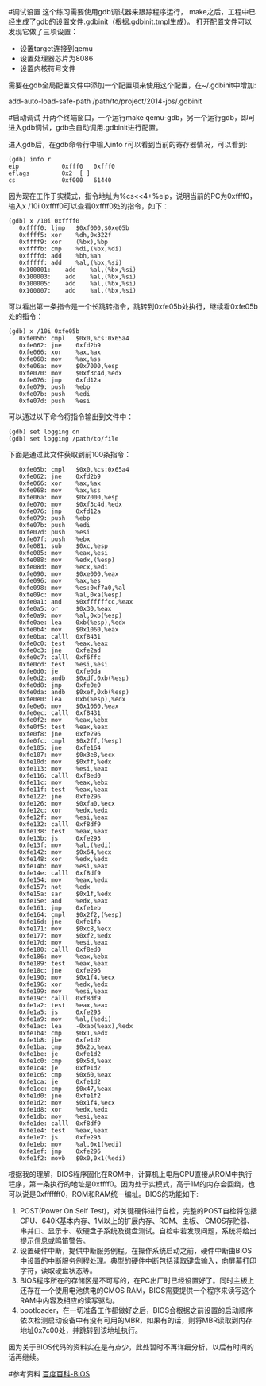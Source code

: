 #调试设置
这个练习需要使用gdb调试器来跟踪程序运行， make之后，工程中已经生成了gdb的设置文件.gdbinit（根据.gdbinit.tmpl生成）。
打开配置文件可以发现它做了三项设置：
- 设置target连接到qemu
- 设置处理器芯片为8086
- 设置内核符号文件

需要在gdb全局配置文件中添加一个配置项来使用这个配置，在~/.gdbinit中增加:

add-auto-load-safe-path /path/to/project/2014-jos/.gdbinit

#启动调试
开两个终端窗口，一个运行make qemu-gdb，另一个运行gdb，即可进入gdb调试，gdb会自动调用.gdbinit进行配置。

进入gdb后，在gdb命令行中输入info r可以看到当前的寄存器情况，可以看到:
```
(gdb) info r
eip            0xfff0	0xfff0
eflags         0x2	[ ]
cs             0xf000	61440
```
因为现在工作于实模式，指令地址为%cs<<4+%eip，说明当前的PC为0xffff0，输入x /10i 0xffff0可以查看0xffff0处的指令，如下：
```
(gdb) x /10i 0xffff0
   0xffff0:	ljmp   $0xf000,$0xe05b
   0xffff5:	xor    %dh,0x322f
   0xffff9:	xor    (%bx),%bp
   0xffffb:	cmp    %di,(%bx,%di)
   0xffffd:	add    %bh,%ah
   0xfffff:	add    %al,(%bx,%si)
   0x100001:	add    %al,(%bx,%si)
   0x100003:	add    %al,(%bx,%si)
   0x100005:	add    %al,(%bx,%si)
   0x100007:	add    %al,(%bx,%si)
```
可以看出第一条指令是一个长跳转指令，跳转到0xfe05b处执行，继续看0xfe05b处的指令：
```
(gdb) x /10i 0xfe05b
   0xfe05b:	cmpl   $0x0,%cs:0x65a4
   0xfe062:	jne    0xfd2b9
   0xfe066:	xor    %ax,%ax
   0xfe068:	mov    %ax,%ss
   0xfe06a:	mov    $0x7000,%esp
   0xfe070:	mov    $0xf3c4d,%edx
   0xfe076:	jmp    0xfd12a
   0xfe079:	push   %ebp
   0xfe07b:	push   %edi
   0xfe07d:	push   %esi
```
可以通过以下命令将指令输出到文件中：
```
(gdb) set logging on
(gdb) set logging /path/to/file
```
下面是通过此文件获取到前100条指令：
```
   0xfe05b:	cmpl   $0x0,%cs:0x65a4
   0xfe062:	jne    0xfd2b9
   0xfe066:	xor    %ax,%ax
   0xfe068:	mov    %ax,%ss
   0xfe06a:	mov    $0x7000,%esp
   0xfe070:	mov    $0xf3c4d,%edx
   0xfe076:	jmp    0xfd12a
   0xfe079:	push   %ebp
   0xfe07b:	push   %edi
   0xfe07d:	push   %esi
   0xfe07f:	push   %ebx
   0xfe081:	sub    $0xc,%esp
   0xfe085:	mov    %eax,%esi
   0xfe088:	mov    %edx,(%esp)
   0xfe08d:	mov    %ecx,%edi
   0xfe090:	mov    $0xe000,%eax
   0xfe096:	mov    %ax,%es
   0xfe098:	mov    %es:0xf7a0,%al
   0xfe09c:	mov    %al,0xa(%esp)
   0xfe0a1:	and    $0xffffffcc,%eax
   0xfe0a5:	or     $0x30,%eax
   0xfe0a9:	mov    %al,0xb(%esp)
   0xfe0ae:	lea    0xb(%esp),%edx
   0xfe0b4:	mov    $0x1060,%eax
   0xfe0ba:	calll  0xf8431
   0xfe0c0:	test   %eax,%eax
   0xfe0c3:	jne    0xfe2ad
   0xfe0c7:	calll  0xf6ffc
   0xfe0cd:	test   %esi,%esi
   0xfe0d0:	je     0xfe0da
   0xfe0d2:	andb   $0xdf,0xb(%esp)
   0xfe0d8:	jmp    0xfe0e0
   0xfe0da:	andb   $0xef,0xb(%esp)
   0xfe0e0:	lea    0xb(%esp),%edx
   0xfe0e6:	mov    $0x1060,%eax
   0xfe0ec:	calll  0xf8431
   0xfe0f2:	mov    %eax,%ebx
   0xfe0f5:	test   %eax,%eax
   0xfe0f8:	jne    0xfe296
   0xfe0fc:	cmpl   $0x2ff,(%esp)
   0xfe105:	jne    0xfe164
   0xfe107:	mov    $0x3e8,%ecx
   0xfe10d:	mov    $0xff,%edx
   0xfe113:	mov    %esi,%eax
   0xfe116:	calll  0xf8ed0
   0xfe11c:	mov    %eax,%ebx
   0xfe11f:	test   %eax,%eax
   0xfe122:	jne    0xfe296
   0xfe126:	mov    $0xfa0,%ecx
   0xfe12c:	xor    %edx,%edx
   0xfe12f:	mov    %esi,%eax
   0xfe132:	calll  0xf8df9
   0xfe138:	test   %eax,%eax
   0xfe13b:	js     0xfe293
   0xfe13f:	mov    %al,(%edi)
   0xfe142:	mov    $0x64,%ecx
   0xfe148:	xor    %edx,%edx
   0xfe14b:	mov    %esi,%eax
   0xfe14e:	calll  0xf8df9
   0xfe154:	mov    %eax,%edx
   0xfe157:	not    %edx
   0xfe15a:	sar    $0x1f,%edx
   0xfe15e:	and    %edx,%eax
   0xfe161:	jmp    0xfe1eb
   0xfe164:	cmpl   $0x2f2,(%esp)
   0xfe16d:	jne    0xfe1fa
   0xfe171:	mov    $0xc8,%ecx
   0xfe177:	mov    $0xf2,%edx
   0xfe17d:	mov    %esi,%eax
   0xfe180:	calll  0xf8ed0
   0xfe186:	mov    %eax,%ebx
   0xfe189:	test   %eax,%eax
   0xfe18c:	jne    0xfe296
   0xfe190:	mov    $0x1f4,%ecx
   0xfe196:	xor    %edx,%edx
   0xfe199:	mov    %esi,%eax
   0xfe19c:	calll  0xf8df9
   0xfe1a2:	test   %eax,%eax
   0xfe1a5:	js     0xfe293
   0xfe1a9:	mov    %al,(%edi)
   0xfe1ac:	lea    -0xab(%eax),%edx
   0xfe1b4:	cmp    $0x1,%edx
   0xfe1b8:	jbe    0xfe1d2
   0xfe1ba:	cmp    $0x2b,%eax
   0xfe1be:	je     0xfe1d2
   0xfe1c0:	cmp    $0x5d,%eax
   0xfe1c4:	je     0xfe1d2
   0xfe1c6:	cmp    $0x60,%eax
   0xfe1ca:	je     0xfe1d2
   0xfe1cc:	cmp    $0x47,%eax
   0xfe1d0:	jne    0xfe1f2
   0xfe1d2:	mov    $0x1f4,%ecx
   0xfe1d8:	xor    %edx,%edx
   0xfe1db:	mov    %esi,%eax
   0xfe1de:	calll  0xf8df9
   0xfe1e4:	test   %eax,%eax
   0xfe1e7:	js     0xfe293
   0xfe1eb:	mov    %al,0x1(%edi)
   0xfe1ef:	jmp    0xfe296
   0xfe1f2:	movb   $0x0,0x1(%edi)
```

根据我的理解，BIOS程序固化在ROM中，计算机上电后CPU直接从ROM中执行程序，第一条执行的地址是0xffff0。因为处于实模式，高于1M的内存会回绕，也可以说是0xfffffff0，ROM和RAM统一编址。BIOS的功能如下:
1. POST(Power On Self Test)，对关键硬件进行自检，完整的POST自检将包括CPU、640K基本内存、1M以上的扩展内存、ROM、主板、 CMOS存贮器、串并口、显示卡、软硬盘子系统及键盘测试。自检中若发现问题，系统将给出提示信息或鸣笛警告。
2.  设置硬件中断，提供中断服务例程。在操作系统启动之前，硬件中断由BIOS中设置的中断服务例程处理。典型的硬件中断包括读取键盘输入，向屏幕打印字符，读取硬盘状态等。
3. BIOS程序所在的存储区是不可写的，在PC出厂时已经设置好了。同时主板上还存在一个使用电池供电的CMOS RAM，BIOS需要提供一个程序来读写这个RAM中内容及相应的读写驱动。
4.  bootloader，在一切准备工作都做好之后，BIOS会根据之前设置的启动顺序依次检测启动设备中有没有可用的MBR，如果有的话，则将MBR读取到内存地址0x7c00处，并跳转到该地址执行。


因为关于BIOS代码的资料实在是有点少，此处暂时不再详细分析，以后有时间的话再继续。

#参考资料
[百度百科-BIOS](http://baike.baidu.com/view/361.htm)
